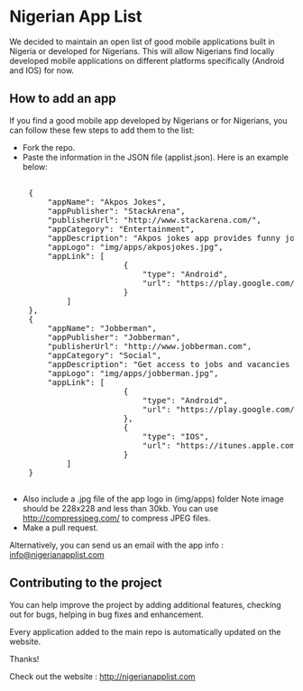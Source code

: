 # Nigerian App List

We decided to maintain an open list of good mobile applications built in Nigeria or developed for Nigerians. This will allow Nigerians find locally developed mobile applications on different platforms specifically (Android and IOS) for now.


## How to add an app 

If you find a good mobile app developed by Nigerians or for Nigerians, you can follow these few steps to add them to the list:

- Fork the repo.
- Paste the information in the JSON file (applist.json). Here is an example below:

<pre>

    {
        "appName": "Akpos Jokes",
        "appPublisher": "StackArena",
        "publisherUrl": "http://www.stackarena.com/",
        "appCategory": "Entertainment",
        "appDescription": "Akpos jokes app provides funny jokes on your mobile phone, you can add yours and rate others.",
        "appLogo": "img/apps/akposjokes.jpg",
        "appLink": [
                        {
                            "type": "Android",
                            "url": "https://play.google.com/store/apps/details?id=com.stackarena.akposjokes"
                        }
            ]
    },
    {
        "appName": "Jobberman",
        "appPublisher": "Jobberman",
        "publisherUrl": "http://www.jobberman.com",
        "appCategory": "Social",
        "appDescription": "Get access to jobs and vacancies in Nigeria from Nigeria's Jobs Website. Jobberman.com",
        "appLogo": "img/apps/jobberman.jpg",
        "appLink": [                
                        {
                            "type": "Android",
                            "url": "https://play.google.com/store/apps/details?id=com.jobberman"
                        },
                        {
                            "type": "IOS",
                            "url": "https://itunes.apple.com/us/app/jobberman/id716603451?mt=8"
                        }                
            ]
    }
    
</pre>

- Also include a .jpg file of the app logo in (img/apps) folder Note image should be 228x228 and less than 30kb. You can use http://compressjpeg.com/ to compress JPEG files.
- Make a pull request.


Alternatively, you can send us an email with the app info : info@nigerianapplist.com

## Contributing to the project

You can help improve the project by adding additional features, checking out for bugs, helping in bug fixes and enhancement.

Every application added to the main repo is automatically updated on the website.

Thanks!

Check out the website : http://nigerianapplist.com
